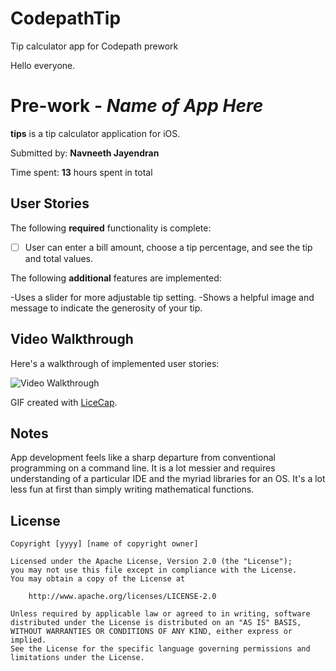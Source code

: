 # CodepathTip
Tip calculator app for Codepath prework

Hello everyone.

# Pre-work - *Name of App Here*

**tips** is a tip calculator application for iOS.

Submitted by: **Navneeth Jayendran**

Time spent: **13** hours spent in total

## User Stories

The following **required** functionality is complete:
* [ ] User can enter a bill amount, choose a tip percentage, and see the tip and total values.

The following **additional** features are implemented:

-Uses a slider for more adjustable tip setting.
-Shows a helpful image and message to indicate the generosity of your tip.

## Video Walkthrough 

Here's a walkthrough of implemented user stories:

<img src='http://i.imgur.com/link/to/your/gif/file.gif' title='Video Walkthrough' width='' alt='Video Walkthrough' />

GIF created with [LiceCap](http://www.cockos.com/licecap/).

## Notes

App development feels like a sharp departure from conventional programming on a command line. It is a lot messier and requires
understanding of a particular IDE and the myriad libraries for an OS. It's a lot less fun at first than simply writing
mathematical functions.

## License

    Copyright [yyyy] [name of copyright owner]

    Licensed under the Apache License, Version 2.0 (the "License");
    you may not use this file except in compliance with the License.
    You may obtain a copy of the License at

        http://www.apache.org/licenses/LICENSE-2.0

    Unless required by applicable law or agreed to in writing, software
    distributed under the License is distributed on an "AS IS" BASIS,
    WITHOUT WARRANTIES OR CONDITIONS OF ANY KIND, either express or implied.
    See the License for the specific language governing permissions and
    limitations under the License.

